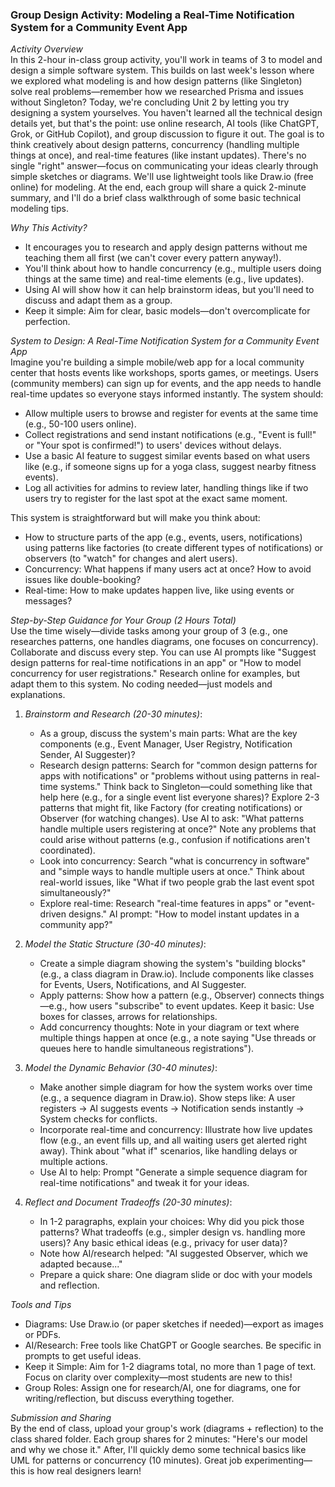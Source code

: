 ### Group Design Activity: Modeling a Real-Time Notification System for a Community Event App

*Activity Overview*  
In this 2-hour in-class group activity, you'll work in teams of 3 to model and design a simple software system. This builds on last week's lesson where we explored what modeling is and how design patterns (like Singleton) solve real problems—remember how we researched Prisma and issues without Singleton? Today, we're concluding Unit 2 by letting you try designing a system yourselves. You haven't learned all the technical design details yet, but that's the point: use online research, AI tools (like ChatGPT, Grok, or GitHub Copilot), and group discussion to figure it out. The goal is to think creatively about design patterns, concurrency (handling multiple things at once), and real-time features (like instant updates). There's no single "right" answer—focus on communicating your ideas clearly through simple sketches or diagrams. We'll use lightweight tools like Draw.io (free online) for modeling. At the end, each group will share a quick 2-minute summary, and I'll do a brief class walkthrough of some basic technical modeling tips.

*Why This Activity?*  
- It encourages you to research and apply design patterns without me teaching them all first (we can't cover every pattern anyway!).  
- You'll think about how to handle concurrency (e.g., multiple users doing things at the same time) and real-time elements (e.g., live updates).  
- Using AI will show how it can help brainstorm ideas, but you'll need to discuss and adapt them as a group.  
- Keep it simple: Aim for clear, basic models—don't overcomplicate for perfection.  

*System to Design: A Real-Time Notification System for a Community Event App*  
Imagine you're building a simple mobile/web app for a local community center that hosts events like workshops, sports games, or meetings. Users (community members) can sign up for events, and the app needs to handle real-time updates so everyone stays informed instantly. The system should:  
- Allow multiple users to browse and register for events at the same time (e.g., 50-100 users online).  
- Collect registrations and send instant notifications (e.g., "Event is full!" or "Your spot is confirmed!") to users' devices without delays.  
- Use a basic AI feature to suggest similar events based on what users like (e.g., if someone signs up for a yoga class, suggest nearby fitness events).  
- Log all activities for admins to review later, handling things like if two users try to register for the last spot at the exact same moment.  

This system is straightforward but will make you think about:  
- How to structure parts of the app (e.g., events, users, notifications) using patterns like factories (to create different types of notifications) or observers (to "watch" for changes and alert users).  
- Concurrency: What happens if many users act at once? How to avoid issues like double-booking?  
- Real-time: How to make updates happen live, like using events or messages?  

*Step-by-Step Guidance for Your Group (2 Hours Total)*  
Use the time wisely—divide tasks among your group of 3 (e.g., one researches patterns, one handles diagrams, one focuses on concurrency). Collaborate and discuss every step. You can use AI prompts like "Suggest design patterns for real-time notifications in an app" or "How to model concurrency for user registrations." Research online for examples, but adapt them to this system. No coding needed—just models and explanations.  

1. *Brainstorm and Research (20-30 minutes)*:  
   - As a group, discuss the system's main parts: What are the key components (e.g., Event Manager, User Registry, Notification Sender, AI Suggester)?  
   - Research design patterns: Search for "common design patterns for apps with notifications" or "problems without using patterns in real-time systems." Think back to Singleton—could something like that help here (e.g., for a single event list everyone shares)? Explore 2-3 patterns that might fit, like Factory (for creating notifications) or Observer (for watching changes). Use AI to ask: "What patterns handle multiple users registering at once?" Note any problems that could arise without patterns (e.g., confusion if notifications aren't coordinated).  
   - Look into concurrency: Search "what is concurrency in software" and "simple ways to handle multiple users at once." Think about real-world issues, like "What if two people grab the last event spot simultaneously?"  
   - Explore real-time: Research "real-time features in apps" or "event-driven designs." AI prompt: "How to model instant updates in a community app?"  

2. *Model the Static Structure (30-40 minutes)*:  
   - Create a simple diagram showing the system's "building blocks" (e.g., a class diagram in Draw.io). Include components like classes for Events, Users, Notifications, and AI Suggester.  
   - Apply patterns: Show how a pattern (e.g., Observer) connects things—e.g., how users "subscribe" to event updates. Keep it basic: Use boxes for classes, arrows for relationships.  
   - Add concurrency thoughts: Note in your diagram or text where multiple things happen at once (e.g., a note saying "Use threads or queues here to handle simultaneous registrations").  

3. *Model the Dynamic Behavior (30-40 minutes)*:  
   - Make another simple diagram for how the system works over time (e.g., a sequence diagram in Draw.io). Show steps like: A user registers → AI suggests events → Notification sends instantly → System checks for conflicts.  
   - Incorporate real-time and concurrency: Illustrate how live updates flow (e.g., an event fills up, and all waiting users get alerted right away). Think about "what if" scenarios, like handling delays or multiple actions.  
   - Use AI to help: Prompt "Generate a simple sequence diagram for real-time notifications" and tweak it for your ideas.  

4. *Reflect and Document Tradeoffs (20-30 minutes)*:  
   - In 1-2 paragraphs, explain your choices: Why did you pick those patterns? What tradeoffs (e.g., simpler design vs. handling more users)? Any basic ethical ideas (e.g., privacy for user data)?  
   - Note how AI/research helped: "AI suggested Observer, which we adapted because..."  
   - Prepare a quick share: One diagram slide or doc with your models and reflection.  

*Tools and Tips*  
- Diagrams: Use Draw.io (or paper sketches if needed)—export as images or PDFs.  
- AI/Research: Free tools like ChatGPT or Google searches. Be specific in prompts to get useful ideas.  
- Keep it Simple: Aim for 1-2 diagrams total, no more than 1 page of text. Focus on clarity over complexity—most students are new to this!  
- Group Roles: Assign one for research/AI, one for diagrams, one for writing/reflection, but discuss everything together.  

*Submission and Sharing*  
By the end of class, upload your group's work (diagrams + reflection) to the class shared folder. Each group shares for 2 minutes: "Here's our model and why we chose it." After, I'll quickly demo some technical basics like UML for patterns or concurrency (10 minutes). Great job experimenting— this is how real designers learn!
